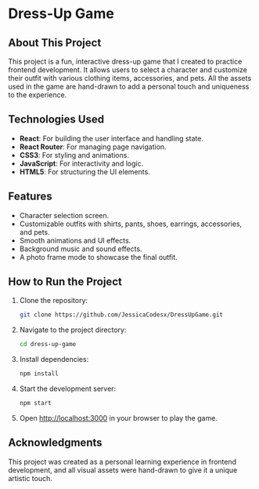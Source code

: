 # Dress-Up Game

## About This Project
This project is a fun, interactive dress-up game that I created to practice frontend development. It allows users to select a character and customize their outfit with various clothing items, accessories, and pets. All the assets used in the game are hand-drawn to add a personal touch and uniqueness to the experience.

## Technologies Used
- **React**: For building the user interface and handling state.
- **React Router**: For managing page navigation.
- **CSS3**: For styling and animations.
- **JavaScript**: For interactivity and logic.
- **HTML5**: For structuring the UI elements.

## Features
- Character selection screen.
- Customizable outfits with shirts, pants, shoes, earrings, accessories, and pets.
- Smooth animations and UI effects.
- Background music and sound effects.
- A photo frame mode to showcase the final outfit.

## How to Run the Project
1. Clone the repository:
   ```sh
   git clone https://github.com/JessicaCodesx/DressUpGame.git
   ```
2. Navigate to the project directory:
   ```sh
   cd dress-up-game
   ```
3. Install dependencies:
   ```sh
   npm install
   ```
4. Start the development server:
   ```sh
   npm start
   ```
5. Open [http://localhost:3000](http://localhost:3000) in your browser to play the game.

## Acknowledgments
This project was created as a personal learning experience in frontend development, and all visual assets were hand-drawn to give it a unique artistic touch. 